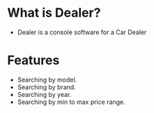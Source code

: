 # What is Dealer?
* Dealer is a console software for a Car Dealer


# Features
* Searching by model.
* Searching by brand.
* Searching by year.
* Searching by min to max price range.


